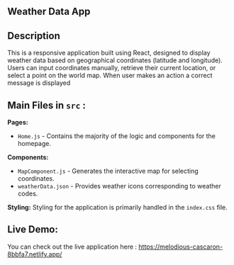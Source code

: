 ## Weather Data App
## Description
This is a responsive application built using React, designed to display weather data based on geographical coordinates (latitude and longitude). Users can input coordinates manually, retrieve their current location, or select a point on the world map.
When user makes an action a correct message is displayed

## Main Files in `src` :

**Pages:**
- `Home.js` - Contains the majority of the logic and components for the homepage.

**Components:**
- `MapComponent.js` - Generates the interactive map for selecting coordinates.
- `weatherData.json` - Provides weather icons corresponding to weather codes.

**Styling:**
Styling for the application is primarily handled in the `index.css` file.

## Live Demo:
You can check out the live application here : https://melodious-cascaron-8bbfa7.netlify.app/
